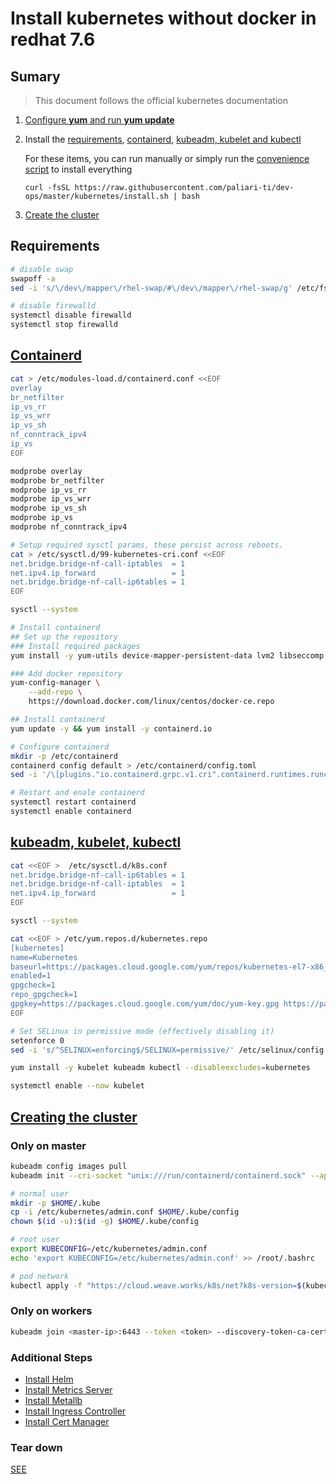 Install kubernetes without docker in redhat 7.6
==

## Sumary

> This document follows the official kubernetes documentation

1. [Configure **yum** and run **yum update**](https://github.com/paliari-ti/dev-ops/blob/master/kubernetes/EXTRAS.md#configurar-yum)
2. Install the [requirements](https://github.com/paliari-ti/dev-ops/tree/master/kubernetes#requirements), [containerd](https://github.com/paliari-ti/dev-ops/tree/master/kubernetes#containerd), [kubeadm, kubelet and kubectl](https://github.com/paliari-ti/dev-ops/tree/master/kubernetes#kubeadm-kubelet-kubectl)
    
    For these items, you can run manually or simply run the [convenience script](https://github.com/paliari-ti/dev-ops/blob/master/kubernetes/install.sh) to install everything

    `curl -fsSL https://raw.githubusercontent.com/paliari-ti/dev-ops/master/kubernetes/install.sh | bash`

3. [Create the cluster](https://github.com/paliari-ti/dev-ops/tree/master/kubernetes#creating-the-cluster)


## Requirements

```bash
# disable swap
swapoff -a
sed -i 's/\/dev\/mapper\/rhel-swap/#\/dev\/mapper\/rhel-swap/g' /etc/fstab

# disable firewalld
systemctl disable firewalld
systemctl stop firewalld
```

## [Containerd](https://kubernetes.io/docs/setup/production-environment/container-runtimes/#containerd)

```bash
cat > /etc/modules-load.d/containerd.conf <<EOF
overlay
br_netfilter
ip_vs_rr
ip_vs_wrr
ip_vs_sh
nf_conntrack_ipv4
ip_vs
EOF

modprobe overlay
modprobe br_netfilter
modprobe ip_vs_rr
modprobe ip_vs_wrr
modprobe ip_vs_sh
modprobe ip_vs
modprobe nf_conntrack_ipv4

# Setup required sysctl params, these persist across reboots.
cat > /etc/sysctl.d/99-kubernetes-cri.conf <<EOF
net.bridge.bridge-nf-call-iptables  = 1
net.ipv4.ip_forward                 = 1
net.bridge.bridge-nf-call-ip6tables = 1
EOF

sysctl --system

# Install containerd
## Set up the repository
### Install required packages
yum install -y yum-utils device-mapper-persistent-data lvm2 libseccomp

### Add docker repository
yum-config-manager \
    --add-repo \
    https://download.docker.com/linux/centos/docker-ce.repo

## Install containerd
yum update -y && yum install -y containerd.io

# Configure containerd
mkdir -p /etc/containerd
containerd config default > /etc/containerd/config.toml
sed -i '/\[plugins."io.containerd.grpc.v1.cri".containerd.runtimes.runc.options\]/a \            SystemdCgroup = true' /etc/containerd/config.toml

# Restart and enale containerd
systemctl restart containerd
systemctl enable containerd
```

## [kubeadm, kubelet, kubectl](https://kubernetes.io/docs/setup/production-environment/tools/kubeadm/install-kubeadm/#installing-kubeadm-kubelet-and-kubectl)

```bash
cat <<EOF >  /etc/sysctl.d/k8s.conf
net.bridge.bridge-nf-call-ip6tables = 1
net.bridge.bridge-nf-call-iptables  = 1
net.ipv4.ip_forward                 = 1
EOF

sysctl --system

cat <<EOF > /etc/yum.repos.d/kubernetes.repo
[kubernetes]
name=Kubernetes
baseurl=https://packages.cloud.google.com/yum/repos/kubernetes-el7-x86_64
enabled=1
gpgcheck=1
repo_gpgcheck=1
gpgkey=https://packages.cloud.google.com/yum/doc/yum-key.gpg https://packages.cloud.google.com/yum/doc/rpm-package-key.gpg
EOF

# Set SELinux in permissive mode (effectively disabling it)
setenforce 0
sed -i 's/^SELINUX=enforcing$/SELINUX=permissive/' /etc/selinux/config

yum install -y kubelet kubeadm kubectl --disableexcludes=kubernetes

systemctl enable --now kubelet
```

## [Creating the cluster](https://kubernetes.io/docs/setup/production-environment/tools/kubeadm/create-cluster-kubeadm/)


### Only on master

```bash
kubeadm config images pull
kubeadm init --cri-socket "unix:///run/containerd/containerd.sock" --apiserver-cert-extra-sans=<domain> # Use "--apiserver-advertise-address=<ip-address>" in production server

# normal user
mkdir -p $HOME/.kube
cp -i /etc/kubernetes/admin.conf $HOME/.kube/config
chown $(id -u):$(id -g) $HOME/.kube/config

# root user
export KUBECONFIG=/etc/kubernetes/admin.conf
echo 'export KUBECONFIG=/etc/kubernetes/admin.conf' >> /root/.bashrc

# pod network
kubectl apply -f "https://cloud.weave.works/k8s/net?k8s-version=$(kubectl version | base64 | tr -d '\n')"
```

### Only on workers

```bash
kubeadm join <master-ip>:6443 --token <token> --discovery-token-ca-cert-hash <hash> --cri-socket "unix:///run/containerd/containerd.sock"
```

### Additional Steps

- [Install Helm](EXTRAS.md#install-helm)
- [Install Metrics Server](EXTRAS.md#metrics-server)
- [Install Metallb](EXTRAS.md#metallb)
- [Install Ingress Controller](INGRESS.md#step-1---installing-the-kubernetes-nginx-ingress-controller)
- [Install Cert Manager](INGRESS.md#step-2---securing-the-ingress-using-cert-manager)

### Tear down

[SEE](https://kubernetes.io/docs/setup/production-environment/tools/kubeadm/create-cluster-kubeadm/#tear-down)